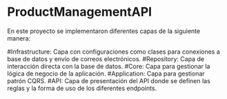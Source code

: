 # ProductManagementAPI

En este proyecto se implementaron diferentes capas de la siguiente manera:

#Infrastructure: Capa con configuraciones como clases para conexiones a base de datos y envío de correos electrónicos.
#Repository: Capa de interacción directa con la base de datos.
#Core: Capa para gestionar la lógica de negocio de la aplicación.
#Application: Capa para gestionar patrón CQRS.
#API: Capa de presentación del API donde se definen las reglas y la forma de uso de los diferentes endpoints.